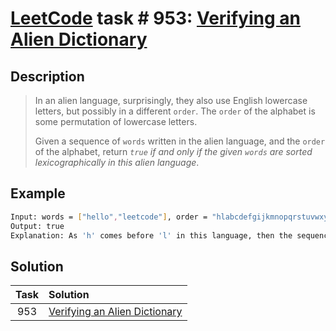 # [LeetCode][leetcode] task # 953: [Verifying an Alien Dictionary][task]

Description
-----------

> In an alien language, surprisingly, they also use English lowercase letters, but possibly in a different `order`.
> The `order` of the alphabet is some permutation of lowercase letters.
> 
> Given a sequence of `words` written in the alien language, and the `order` of the alphabet,
> return _`true` if and only if the given `words` are sorted lexicographically in this alien language_.

Example
-------

```sh
Input: words = ["hello","leetcode"], order = "hlabcdefgijkmnopqrstuvwxyz"
Output: true
Explanation: As 'h' comes before 'l' in this language, then the sequence is sorted.
```

Solution
--------

| Task | Solution                                  |
|:----:|:------------------------------------------|
| 953  | [Verifying an Alien Dictionary][solution] |


[leetcode]: <http://leetcode.com/>
[task]: <https://leetcode.com/problems/verifying-an-alien-dictionary/>
[solution]: <https://github.com/wellaxis/praxis-leetcode/blob/main/src/main/java/com/witalis/praxis/leetcode/task/h10/p953/option/Practice.java>
